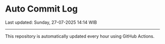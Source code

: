 # Auto Commit Log

Last updated: Sunday, 27-07-2025 14:14 WIB

---

This repository is automatically updated every hour using GitHub Actions.
